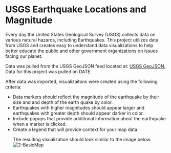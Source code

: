 # USGS Earthquake Locations and Magnitude

Every day the United States Geological Survey (USGS) collects data on various natural hazards, including Earthquakes. This project utilizes data from USGS and creates easy to understand data visualizations to help better educate the public and other government organizations on issues facing our planet. 

Data was pulled from the USGS GeoJSON feed located at: [USGS GeoJSON.](#http://earthquake.usgs.gov/earthquakes/feed/v1.0/geojson.php) Data for this project was pulled on DATE.

After data was imported, visualizaitons were created using the following criteria: 
 <ul><li> Data markers should reflect the magnitude of the earthquake by their size and and depth of the earth quake by color. 
 <li> Earthquakes with higher magnitudes should appear larger and earthquakes with greater depth should appear darker in color. 
 <li> Include popups that provide additional information about the earthquake when a marker is clicked. 
 <li> Create a legend that will provide context for your map data.

The resulting visualization should look similar to the image below. 
  ![2-BasicMap](https://user-images.githubusercontent.com/71466063/126876385-4352014f-438f-47e0-83da-f0a262eadfc3.png)
